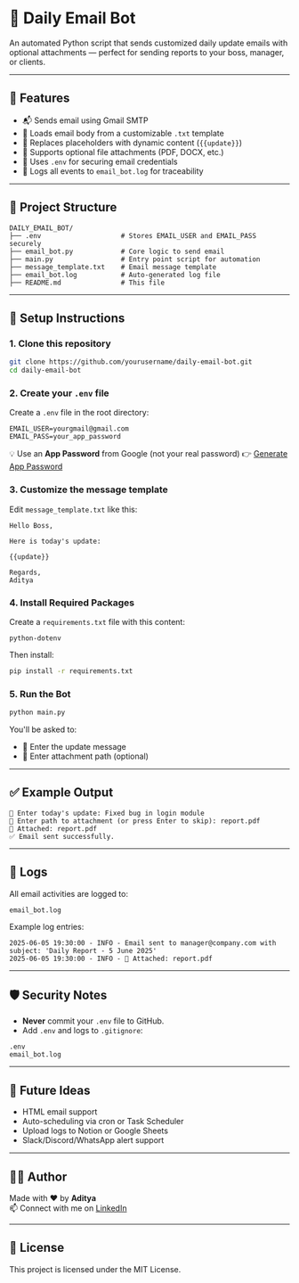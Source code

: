 # 📧 Daily Email Bot

An automated Python script that sends customized daily update emails with optional attachments — perfect for sending reports to your boss, manager, or clients.

---

## 🚀 Features

- 📬 Sends email using Gmail SMTP
- 📝 Loads email body from a customizable `.txt` template
- 🔁 Replaces placeholders with dynamic content (`{{update}}`)
- 📎 Supports optional file attachments (PDF, DOCX, etc.)
- 🔐 Uses `.env` for securing email credentials
- 🧾 Logs all events to `email_bot.log` for traceability

---

## 📁 Project Structure

```
DAILY_EMAIL_BOT/
├── .env                    # Stores EMAIL_USER and EMAIL_PASS securely
├── email_bot.py            # Core logic to send email
├── main.py                 # Entry point script for automation
├── message_template.txt    # Email message template
├── email_bot.log           # Auto-generated log file
├── README.md               # This file
```

---

## 🔧 Setup Instructions

### 1. Clone this repository

```bash
git clone https://github.com/yourusername/daily-email-bot.git
cd daily-email-bot
```

### 2. Create your `.env` file
Create a `.env` file in the root directory:

```
EMAIL_USER=yourgmail@gmail.com
EMAIL_PASS=your_app_password
```

💡 Use an **App Password** from Google (not your real password) 👉 [Generate App Password](https://support.google.com/accounts/answer/185833)

### 3. Customize the message template
Edit `message_template.txt` like this:

```
Hello Boss,

Here is today's update:

{{update}}

Regards,  
Aditya
```

### 4. Install Required Packages
Create a `requirements.txt` file with this content:

```
python-dotenv
```

Then install:

```bash
pip install -r requirements.txt
```

### 5. Run the Bot

```bash
python main.py
```

You'll be asked to:
* 📝 Enter the update message
* 📎 Enter attachment path (optional)

---

## ✅ Example Output

```
📝 Enter today's update: Fixed bug in login module
📎 Enter path to attachment (or press Enter to skip): report.pdf
📎 Attached: report.pdf
✅ Email sent successfully.
```

---

## 🧾 Logs

All email activities are logged to:

```
email_bot.log
```

Example log entries:

```
2025-06-05 19:30:00 - INFO - Email sent to manager@company.com with subject: 'Daily Report - 5 June 2025'
2025-06-05 19:30:00 - INFO - 📎 Attached: report.pdf
```

---

## 🛡️ Security Notes

* **Never** commit your `.env` file to GitHub.
* Add `.env` and logs to `.gitignore`:

```
.env
email_bot.log
```

---

## 📌 Future Ideas

* HTML email support
* Auto-scheduling via cron or Task Scheduler
* Upload logs to Notion or Google Sheets
* Slack/Discord/WhatsApp alert support

---

## 👨‍💻 Author

Made with ❤️ by **Aditya**  
📫 Connect with me on [LinkedIn](https://linkedin.com/in/yourprofile)

---

## 📜 License

This project is licensed under the MIT License.
